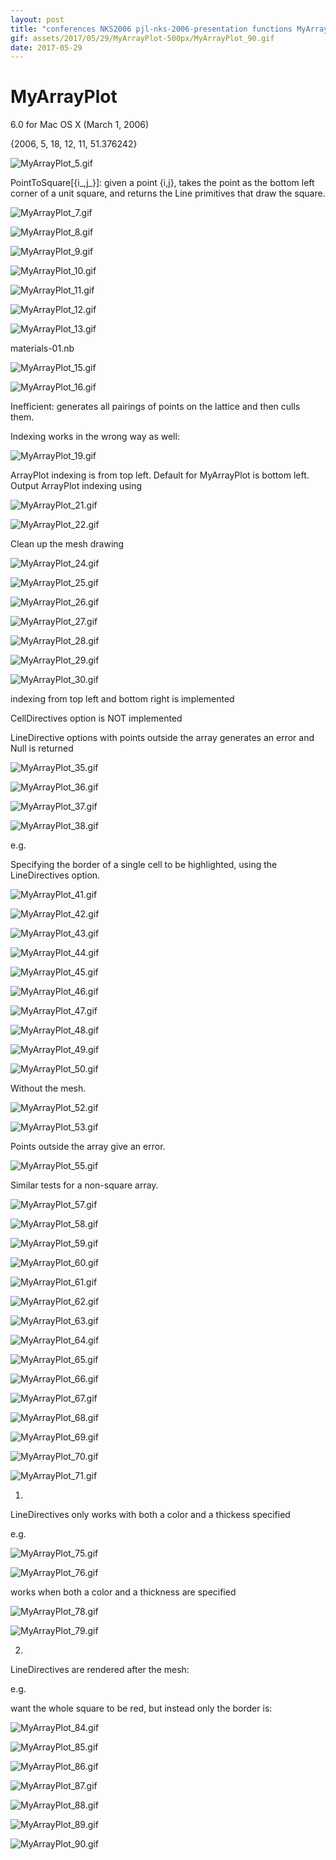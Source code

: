 ```yaml
---
layout: post
title: "conferences NKS2006 pjl-nks-2006-presentation functions MyArrayPlot.nb"
gif: assets/2017/05/29/MyArrayPlot-500px/MyArrayPlot_90.gif
date: 2017-05-29
---
```


# MyArrayPlot

6.0 for Mac OS X (March 1, 2006)

{2006, 5, 18, 12, 11, 51.376242}

![MyArrayPlot_5.gif](../../../assets/2017/05/29/MyArrayPlot-500px/MyArrayPlot_5.gif)

PointToSquare[{i_,j_}]: given a point {i,j}, takes the point as the bottom left corner of a unit square, and returns the Line primitives that draw the square.

![MyArrayPlot_7.gif](../../../assets/2017/05/29/MyArrayPlot-500px/MyArrayPlot_7.gif)

![MyArrayPlot_8.gif](../../../assets/2017/05/29/MyArrayPlot-500px/MyArrayPlot_8.gif)

![MyArrayPlot_9.gif](../../../assets/2017/05/29/MyArrayPlot-500px/MyArrayPlot_9.gif)

![MyArrayPlot_10.gif](../../../assets/2017/05/29/MyArrayPlot-500px/MyArrayPlot_10.gif)

![MyArrayPlot_11.gif](../../../assets/2017/05/29/MyArrayPlot-500px/MyArrayPlot_11.gif)

![MyArrayPlot_12.gif](../../../assets/2017/05/29/MyArrayPlot-500px/MyArrayPlot_12.gif)

![MyArrayPlot_13.gif](../../../assets/2017/05/29/MyArrayPlot-500px/MyArrayPlot_13.gif)

materials-01.nb

![MyArrayPlot_15.gif](../../../assets/2017/05/29/MyArrayPlot-500px/MyArrayPlot_15.gif)

![MyArrayPlot_16.gif](../../../assets/2017/05/29/MyArrayPlot-500px/MyArrayPlot_16.gif)

Inefficient: generates all pairings of points on the lattice and then culls them.

Indexing works in the wrong way as well:

![MyArrayPlot_19.gif](../../../assets/2017/05/29/MyArrayPlot-500px/MyArrayPlot_19.gif)

ArrayPlot indexing is from top left.  Default for MyArrayPlot is bottom left.  Output ArrayPlot indexing using 

![MyArrayPlot_21.gif](../../../assets/2017/05/29/MyArrayPlot-500px/MyArrayPlot_21.gif)

![MyArrayPlot_22.gif](../../../assets/2017/05/29/MyArrayPlot-500px/MyArrayPlot_22.gif)

Clean up the mesh drawing

![MyArrayPlot_24.gif](../../../assets/2017/05/29/MyArrayPlot-500px/MyArrayPlot_24.gif)

![MyArrayPlot_25.gif](../../../assets/2017/05/29/MyArrayPlot-500px/MyArrayPlot_25.gif)

![MyArrayPlot_26.gif](../../../assets/2017/05/29/MyArrayPlot-500px/MyArrayPlot_26.gif)

![MyArrayPlot_27.gif](../../../assets/2017/05/29/MyArrayPlot-500px/MyArrayPlot_27.gif)

![MyArrayPlot_28.gif](../../../assets/2017/05/29/MyArrayPlot-500px/MyArrayPlot_28.gif)

![MyArrayPlot_29.gif](../../../assets/2017/05/29/MyArrayPlot-500px/MyArrayPlot_29.gif)

![MyArrayPlot_30.gif](../../../assets/2017/05/29/MyArrayPlot-500px/MyArrayPlot_30.gif)

indexing from top left and bottom right is implemented

CellDirectives option is NOT implemented

LineDirective options with points outside the array generates an error and Null is returned

![MyArrayPlot_35.gif](../../../assets/2017/05/29/MyArrayPlot-500px/MyArrayPlot_35.gif)

![MyArrayPlot_36.gif](../../../assets/2017/05/29/MyArrayPlot-500px/MyArrayPlot_36.gif)

![MyArrayPlot_37.gif](../../../assets/2017/05/29/MyArrayPlot-500px/MyArrayPlot_37.gif)

![MyArrayPlot_38.gif](../../../assets/2017/05/29/MyArrayPlot-500px/MyArrayPlot_38.gif)

e.g.

Specifying the border of a single cell to be highlighted, using the LineDirectives option.

![MyArrayPlot_41.gif](../../../assets/2017/05/29/MyArrayPlot-500px/MyArrayPlot_41.gif)

![MyArrayPlot_42.gif](../../../assets/2017/05/29/MyArrayPlot-500px/MyArrayPlot_42.gif)

![MyArrayPlot_43.gif](../../../assets/2017/05/29/MyArrayPlot-500px/MyArrayPlot_43.gif)

![MyArrayPlot_44.gif](../../../assets/2017/05/29/MyArrayPlot-500px/MyArrayPlot_44.gif)

![MyArrayPlot_45.gif](../../../assets/2017/05/29/MyArrayPlot-500px/MyArrayPlot_45.gif)

![MyArrayPlot_46.gif](../../../assets/2017/05/29/MyArrayPlot-500px/MyArrayPlot_46.gif)

![MyArrayPlot_47.gif](../../../assets/2017/05/29/MyArrayPlot-500px/MyArrayPlot_47.gif)

![MyArrayPlot_48.gif](../../../assets/2017/05/29/MyArrayPlot-500px/MyArrayPlot_48.gif)

![MyArrayPlot_49.gif](../../../assets/2017/05/29/MyArrayPlot-500px/MyArrayPlot_49.gif)

![MyArrayPlot_50.gif](../../../assets/2017/05/29/MyArrayPlot-500px/MyArrayPlot_50.gif)

Without the mesh.

![MyArrayPlot_52.gif](../../../assets/2017/05/29/MyArrayPlot-500px/MyArrayPlot_52.gif)

![MyArrayPlot_53.gif](../../../assets/2017/05/29/MyArrayPlot-500px/MyArrayPlot_53.gif)

Points outside the array give an error.

![MyArrayPlot_55.gif](../../../assets/2017/05/29/MyArrayPlot-500px/MyArrayPlot_55.gif)

Similar tests for a non-square array.

![MyArrayPlot_57.gif](../../../assets/2017/05/29/MyArrayPlot-500px/MyArrayPlot_57.gif)

![MyArrayPlot_58.gif](../../../assets/2017/05/29/MyArrayPlot-500px/MyArrayPlot_58.gif)

![MyArrayPlot_59.gif](../../../assets/2017/05/29/MyArrayPlot-500px/MyArrayPlot_59.gif)

![MyArrayPlot_60.gif](../../../assets/2017/05/29/MyArrayPlot-500px/MyArrayPlot_60.gif)

![MyArrayPlot_61.gif](../../../assets/2017/05/29/MyArrayPlot-500px/MyArrayPlot_61.gif)

![MyArrayPlot_62.gif](../../../assets/2017/05/29/MyArrayPlot-500px/MyArrayPlot_62.gif)

![MyArrayPlot_63.gif](../../../assets/2017/05/29/MyArrayPlot-500px/MyArrayPlot_63.gif)

![MyArrayPlot_64.gif](../../../assets/2017/05/29/MyArrayPlot-500px/MyArrayPlot_64.gif)

![MyArrayPlot_65.gif](../../../assets/2017/05/29/MyArrayPlot-500px/MyArrayPlot_65.gif)

![MyArrayPlot_66.gif](../../../assets/2017/05/29/MyArrayPlot-500px/MyArrayPlot_66.gif)

![MyArrayPlot_67.gif](../../../assets/2017/05/29/MyArrayPlot-500px/MyArrayPlot_67.gif)

![MyArrayPlot_68.gif](../../../assets/2017/05/29/MyArrayPlot-500px/MyArrayPlot_68.gif)

![MyArrayPlot_69.gif](../../../assets/2017/05/29/MyArrayPlot-500px/MyArrayPlot_69.gif)

![MyArrayPlot_70.gif](../../../assets/2017/05/29/MyArrayPlot-500px/MyArrayPlot_70.gif)

![MyArrayPlot_71.gif](../../../assets/2017/05/29/MyArrayPlot-500px/MyArrayPlot_71.gif)

1.

LineDirectives only works with both a color and a thickess specified

e.g.

![MyArrayPlot_75.gif](../../../assets/2017/05/29/MyArrayPlot-500px/MyArrayPlot_75.gif)

![MyArrayPlot_76.gif](../../../assets/2017/05/29/MyArrayPlot-500px/MyArrayPlot_76.gif)

works when both a color and a thickness are specified

![MyArrayPlot_78.gif](../../../assets/2017/05/29/MyArrayPlot-500px/MyArrayPlot_78.gif)

![MyArrayPlot_79.gif](../../../assets/2017/05/29/MyArrayPlot-500px/MyArrayPlot_79.gif)

2.

LineDirectives are rendered after the mesh:

e.g.

want the whole square to be red, but instead only the border is:

![MyArrayPlot_84.gif](../../../assets/2017/05/29/MyArrayPlot-500px/MyArrayPlot_84.gif)

![MyArrayPlot_85.gif](../../../assets/2017/05/29/MyArrayPlot-500px/MyArrayPlot_85.gif)

![MyArrayPlot_86.gif](../../../assets/2017/05/29/MyArrayPlot-500px/MyArrayPlot_86.gif)

![MyArrayPlot_87.gif](../../../assets/2017/05/29/MyArrayPlot-500px/MyArrayPlot_87.gif)

![MyArrayPlot_88.gif](../../../assets/2017/05/29/MyArrayPlot-500px/MyArrayPlot_88.gif)

![MyArrayPlot_89.gif](../../../assets/2017/05/29/MyArrayPlot-500px/MyArrayPlot_89.gif)

![MyArrayPlot_90.gif](../../../assets/2017/05/29/MyArrayPlot-500px/MyArrayPlot_90.gif)

